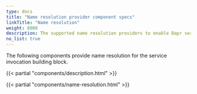 ```yaml
---
type: docs
title: "Name resolution provider component specs"
linkTitle: "Name resolution"
weight: 8000
description: The supported name resolution providers to enable Dapr service invocation
no_list: true
---
```


The following components provide name resolution for the service invocation building block.

{{< partial "components/description.html" >}}

{{< partial "components/name-resolution.html" >}}
